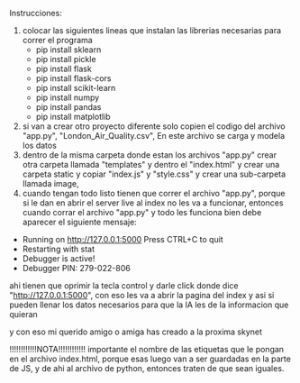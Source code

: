 Instrucciones:

1. colocar las siguientes lineas que instalan las librerias necesarias para correr el programa
   - pip install sklearn
   - pip install pickle
   - pip install flask
   - pip install flask-cors
   - pip install scikit-learn
   - pip install numpy
   - pip install pandas
   - pip install matplotlib
2. si van a crear otro proyecto diferente solo copien el codigo del archivo "app.py", "London_Air_Quality.csv", En este archivo se carga y modela los datos
3. dentro de la misma carpeta donde estan los archivos "app.py" crear otra carpeta llamada "templates" y dentro el "index.html" y crear una carpeta static y copiar
"index.js" y "style.css" y crear una sub-carpeta llamada image, 
4. cuando tengan todo listo tienen que correr el archivo "app.py", porque si le dan en abrir el server live al index no les va a funcionar, entonces cuando corrar el archivo "app.py"
y todo les funciona bien debe aparecer el siguiente mensaje:


 * Running on http://127.0.0.1:5000
Press CTRL+C to quit
 * Restarting with stat
 * Debugger is active!
 * Debugger PIN: 279-022-806


ahi tienen que oprimir la tecla control y darle click donde dice "http://127.0.0.1:5000", con eso les va a abrir la pagina del index y asi si pueden llenar los datos necesarios para que la IA les de la informacion que quieran

y con eso mi querido amigo o amiga has creado a la proxima skynet

!!!!!!!!!!!!NOTA!!!!!!!!!!!!
importante el nombre de las etiquetas que le pongan en el archivo index.html, porque esas luego van a ser guardadas en la parte de JS, y de ahi al archivo de python, entonces traten de que sean iguales.
